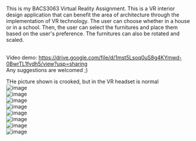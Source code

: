 This is my BACS3063 Virtual Reality Assignment. This is a VR interior design application that can benefit the area of architecture through the implementation of VR technology. The user can choose whether in a house or in a school. Then, the user can select the furnitures and place them based on the user's preference. The furnitures can also be rotated and scaled. 

<br/>Video demo: https://drive.google.com/file/d/1mst5Lsoq0uS8g4KYmwd-0BwrTL1fvdh5/view?usp=sharing
<br/>Any suggestions are welcomed ;)

THe picture shown is crooked, but in the VR headset is normal
<br/>![image](https://github.com/user-attachments/assets/f3ae65aa-c2f7-4761-b444-0e8c8c10e4bf)
<br/>![image](https://github.com/user-attachments/assets/b0571fb4-c7e1-485e-a49e-4ea1603b97cf)
<br/>![image](https://github.com/user-attachments/assets/5b397d23-0fa7-4edb-b291-9120f331e4ab)
<br/>![image](https://github.com/user-attachments/assets/7f25c8c5-42e6-4d48-9f82-1e079b9a41fb)
<br/>![image](https://github.com/user-attachments/assets/2ecc3c80-5e96-4bd5-b6cd-368ed34448d0)
<br/>![image](https://github.com/user-attachments/assets/7a2df59b-0a15-47ec-a575-e7073cb099c3)
<br/>![image](https://github.com/user-attachments/assets/2cacfdb8-2973-4e10-a975-f85463a378ce)
<br/>![image](https://github.com/user-attachments/assets/c134a29c-7331-4de0-b2ff-5340aabca9ab)
